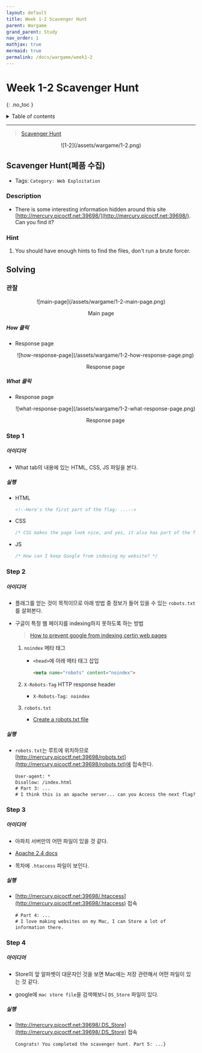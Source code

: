 ```yaml
---
layout: default
title: Week 1-2 Scavenger Hunt
parent: Wargame
grand_parent: Study
nav_order: 1
mathjax: true
mermaid: true
permalink: /docs/wargame/week1-2
---
```


# Week 1-2 Scavenger Hunt
{: .no_toc }

<details markdown="block">
  <summary>
	Table of contents
  </summary>
{: .fs-3 .text-delta }
- TOC
{:toc}
</details>

---

> [Scavenger Hunt](https://play.picoctf.org/practice/challenge/161?category=1&page=1&search=)

<center markdown="block">
![1-2](/assets/wargame/1-2.png)
</center>

## Scavenger Hunt(폐품 수집)

- Tags: `Category: Web Exploitation`

### Description

- There is some interesting information hidden around this site [http://mercury.picoctf.net:39698/](http://mercury.picoctf.net:39698/). Can you find it?

### Hint

1. You should have enough hints to find the files, don't run a brute forcer.

## Solving

### 관찰

<center markdown="block">
![main-page](/assets/wargame/1-2-main-page.png)

Main page
</center>

##### How 클릭

- Response page

	<center markdown="block">
	![how-response-page](/assets/wargame/1-2-how-response-page.png)

	Response page
	</center>

##### What 클릭

- Response page

	<center markdown="block">
	![what-response-page](/assets/wargame/1-2-what-response-page.png)

	Response page
	</center>

### Step 1

##### 아이디어

- What tab의 내용에 있는 HTML, CSS, JS 파일을 본다.

##### 실행

- HTML

	```html
	<!--Here's the first part of the flag: ...-->
	```

- CSS

	```css
	/* CSS makes the page look nice, and yes, it also has part of the flag. Here's part 2: ... */
	```

- JS

	```javascript
	/* How can I keep Google from indexing my website? */
	```

### Step 2

##### 아이디어

- 플래그를 얻는 것이 목적이므로 아래 방법 중 정보가 들어 있을 수 있는 `robots.txt`를 살펴본다.

- 구글이 특정 웹 페이지를 indexing하지 못하도록 하는 방법

	> [How to prevent google from indexing certin web pages](https://www.ilfusion.com/how-to-prevent-google-from-indexing-certain-web-pages)

	1. `noindex` 메타 태그

		- `<head>`에 아래 메타 태그 삽입

			```html
			<meta name="robots" content="noindex">
			```

	2. `X-Robots-Tag` HTTP response header

		- `X-Robots-Tag: noindex`

	3. `robots.txt`

		- [Create a robots.txt file](https://developers.google.com/search/docs/advanced/robots/create-robots-txt?hl=en&visit_id=637895822363783848-1731081026&rd=1)

##### 실행

- `robots.txt`는 루트에 위치하므로 [http://mercury.picoctf.net:39698/robots.txt](http://mercury.picoctf.net:39698/robots.txt)에 접속한다.

	```
	User-agent: *
	Disallow: /index.html
	# Part 3: ...
	# I think this is an apache server... can you Access the next flag?
	```

### Step 3

##### 아이디어

- 아파치 서버만의 어떤 파일이 있을 것 같다.

- [Apache 2.4 docs](https://httpd.apache.org/docs/2.4/)

- 목차에 `.htaccess` 파일이 보인다.

##### 실행

- [http://mercury.picoctf.net:39698/.htaccess](http://mercury.picoctf.net:39698/.htaccess) 접속

	```
	# Part 4: ...
	# I love making websites on my Mac, I can Store a lot of information there.
	```

### Step 4

##### 아이디어

- Store의 앞 알파벳이 대문자인 것을 보면 Mac에는 저장 관련해서 어떤 파일이 있는 것 같다.

- google에 `mac store file`을 검색해보니 `DS_Store` 파일이 있다.

##### 실행

- [http://mercury.picoctf.net:39698/.DS_Store](http://mercury.picoctf.net:39698/.DS_Store) 접속

	```
	Congrats! You completed the scavenger hunt. Part 5: ...}
	```
